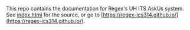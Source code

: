 This repo contains the documentation for Regex's UH ITS AskUs system. See [index.html](index.html) for the source, or go to [https://regex-ics314.github.io/](https://regex-ics314.github.io/).
